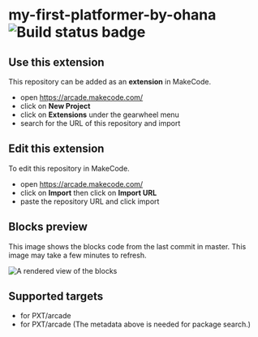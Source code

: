 # my-first-platformer-by-ohana ![Build status badge](https://github.com/ohanamai/my-first-platformer-by-ohana/workflows/MakeCode/badge.svg)



## Use this extension

This repository can be added as an **extension** in MakeCode.

* open https://arcade.makecode.com/
* click on **New Project**
* click on **Extensions** under the gearwheel menu
* search for the URL of this repository and import

## Edit this extension

To edit this repository in MakeCode.

* open https://arcade.makecode.com/
* click on **Import** then click on **Import URL**
* paste the repository URL and click import

## Blocks preview

This image shows the blocks code from the last commit in master.
This image may take a few minutes to refresh.

![A rendered view of the blocks](https://github.com/ohanamai/my-first-platformer-by-ohana/raw/master/.makecode/blocks.png)

## Supported targets

* for PXT/arcade
* for PXT/arcade
(The metadata above is needed for package search.)

